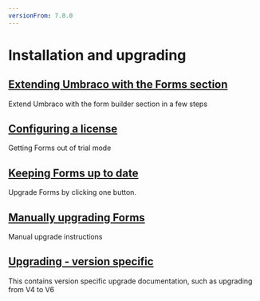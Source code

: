 ```yaml
---
versionFrom: 7.0.0
---
```


# Installation and upgrading

## [Extending Umbraco with the Forms section](Install)
Extend Umbraco with the form builder section in a few steps  

## [Configuring a license](../../The-Licensing-model)
Getting Forms out of trial mode

## [Keeping Forms up to date](Upgrade.md)
Upgrade Forms by clicking one button.

## [Manually upgrading Forms](ManualUpgrade-v7.md)
Manual upgrade instructions

## [Upgrading - version specific](Version-Specific.md)
This contains version specific upgrade documentation, such as upgrading from V4 to V6
